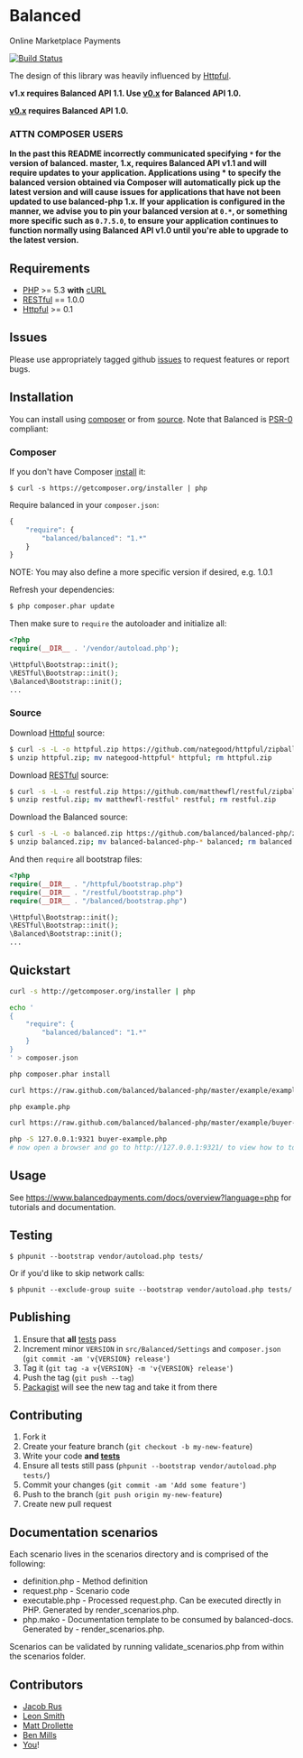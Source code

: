 # Balanced

Online Marketplace Payments

[![Build Status](https://secure.travis-ci.org/balanced/balanced-php.png)](http://travis-ci.org/balanced/balanced-php)

The design of this library was heavily influenced by [Httpful](https://github.com/nategood/httpful).

**v1.x requires Balanced API 1.1. Use [v0.x](https://github.com/balanced/balanced-php/tree/rev0) for Balanced API 1.0.**

**[v0.x](https://github.com/balanced/balanced-php/tree/rev0) requires Balanced API 1.0.**

### ATTN COMPOSER USERS
**In the past this README incorrectly communicated specifying ```*``` for the version of balanced. master, 1.x, requires Balanced API v1.1 and will require updates to your application. Applications using * to specify the balanced version obtained via Composer will automatically pick up the latest version and will cause issues for applications that have not been updated to use balanced-php 1.x. If your application is configured in the manner, we advise you to pin your balanced version at ```0.*```, or something more specific such as ```0.7.5.0```, to ensure your application continues to function normally using Balanced API v1.0 until you're able to upgrade to the latest version.**

## Requirements

- [PHP](http://www.php.net) >= 5.3 **with** [cURL](http://www.php.net/manual/en/curl.installation.php)
- [RESTful](https://github.com/matthewfl/restful) == 1.0.0
- [Httpful](https://github.com/nategood/httpful) >= 0.1

## Issues

Please use appropriately tagged github [issues](https://github.com/balanced/balanced-php/issues) to request features or report bugs.

## Installation

You can install using [composer](#composer) or from [source](#source). Note that Balanced is [PSR-0](https://github.com/php-fig/fig-standards/blob/master/accepted/PSR-0.md) compliant:

### Composer

If you don't have Composer [install](http://getcomposer.org/doc/00-intro.md#installation) it:

    $ curl -s https://getcomposer.org/installer | php

Require balanced in your `composer.json`:

```javascript
{
    "require": {
        "balanced/balanced": "1.*"
    }
}
```

NOTE: You may also define a more specific version if desired, e.g. 1.0.1


Refresh your dependencies:

```bash
$ php composer.phar update
```


Then make sure to `require` the autoloader and initialize all:

```php
<?php
require(__DIR__ . '/vendor/autoload.php');

\Httpful\Bootstrap::init();
\RESTful\Bootstrap::init();
\Balanced\Bootstrap::init();
...
```

### Source

Download [Httpful](https://github.com/nategood/httpful) source:

```bash
$ curl -s -L -o httpful.zip https://github.com/nategood/httpful/zipball/v0.2.3;
$ unzip httpful.zip; mv nategood-httpful* httpful; rm httpful.zip
```

Download [RESTful](https://github.com/matthewfl/restful) source:

```bash
$ curl -s -L -o restful.zip https://github.com/matthewfl/restful/zipball/master;
$ unzip restful.zip; mv matthewfl-restful* restful; rm restful.zip
```

Download the Balanced source:

```bash
$ curl -s -L -o balanced.zip https://github.com/balanced/balanced-php/zipball/master
$ unzip balanced.zip; mv balanced-balanced-php-* balanced; rm balanced.zip
```


And then `require` all bootstrap files:

```php
<?php
require(__DIR__ . "/httpful/bootstrap.php")
require(__DIR__ . "/restful/bootstrap.php")
require(__DIR__ . "/balanced/bootstrap.php")

\Httpful\Bootstrap::init();
\RESTful\Bootstrap::init();
\Balanced\Bootstrap::init();
...
```

## Quickstart

```bash
curl -s http://getcomposer.org/installer | php

echo '
{
    "require": {
        "balanced/balanced": "1.*"
    }
}
' > composer.json

php composer.phar install

curl https://raw.github.com/balanced/balanced-php/master/example/example.php > example.php

php example.php

curl https://raw.github.com/balanced/balanced-php/master/example/buyer-example.php > buyer-example.php

php -S 127.0.0.1:9321 buyer-example.php
# now open a browser and go to http://127.0.0.1:9321/ to view how to tokenize cards and add to a buyer
```

## Usage

See https://www.balancedpayments.com/docs/overview?language=php for tutorials and documentation.

## Testing

    $ phpunit --bootstrap vendor/autoload.php tests/

Or if you'd like to skip network calls:

    $ phpunit --exclude-group suite --bootstrap vendor/autoload.php tests/

## Publishing

1. Ensure that **all** [tests](#testing) pass
2. Increment minor `VERSION` in `src/Balanced/Settings` and `composer.json` (`git commit -am 'v{VERSION} release'`)
3. Tag it (`git tag -a v{VERSION} -m 'v{VERSION} release'`)
4. Push the tag (`git push --tag`)
5. [Packagist](http://packagist.org/packages/balanced/balanced) will see the new tag and take it from there

## Contributing

1. Fork it
2. Create your feature branch (`git checkout -b my-new-feature`)
3. Write your code **and [tests](#testing)**
4. Ensure all tests still pass (`phpunit --bootstrap vendor/autoload.php tests/`)
5. Commit your changes (`git commit -am 'Add some feature'`)
6. Push to the branch (`git push origin my-new-feature`)
7. Create new pull request

## Documentation scenarios

Each scenario  lives in the scenarios directory and is comprised of the following:

- definition.php - Method definition
- request.php - Scenario code
- executable.php - Processed request.php. Can be executed directly in PHP. Generated by render_scenarios.php.
- php.mako - Documentation template to be consumed by balanced-docs. Generated by - render_scenarios.php.

Scenarios can be validated by running validate_scenarios.php from within the scenarios folder.



## Contributors

* [Jacob Rus](https://github.com/jrus)
* [Leon Smith](https://github.com/leonsmith)
* [Matt Drollette](https://github.com/MDrollette)
* [Ben Mills](https://github.com/remear)
* [You](https://github.com/balanced/balanced-php/issues)!
